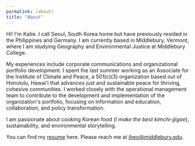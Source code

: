 ```yaml
---
permalink: /about/
title: "About"
---
```


Hi! I'm Katie. I call Seoul, South Korea home but have previously resided in the Philippines and Germany. I am currently based in Middlebury, Vermont, where I am studying Geography and Environmental Justice at Middlebury College. 

My experiences include corporate communications and organizational portfolio development. I spent the last summer working as an Associate for the Institute of Climate and Peace, a 501(c)(3) organization based out of Honolulu, Hawaiʻi that advances just and sustainable peace for thriving, cohesive communities. I worked closely with the operational management team to contribute to the development and implementation of the organization's portfolio, focusing on information and education, collaboration, and policy transformation. 

I am passionate about cooking Korean food (*I make the best kimchi-jjigae*), sustainability, and environmental storytelling. 

You can find my [resume]("/assets/files/Resume_KH.docx") here. Please reach me at jheo@middlebury.edu.
